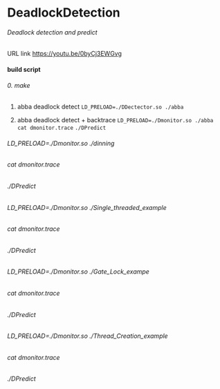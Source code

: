 # DeadlockDetection
###### Deadlock detection and predict



URL link https://youtu.be/0byCj3EWGvg


#### build script
###### 0. make

1. abba deadlock detect
`LD_PRELOAD=./DDectector.so ./abba`

2. abba deadlock detect + backtrace
`LD_PRELOAD=./Dmonitor.so ./abba `
`cat dmonitor.trace`
`./DPredict`

###### LD_PRELOAD=./Dmonitor.so ./dinning
###### cat dmonitor.trace
###### ./DPredict

###### LD_PRELOAD=./Dmonitor.so ./Single_threaded_example
###### cat dmonitor.trace
###### ./DPredict


###### LD_PRELOAD=./Dmonitor.so ./Gate_Lock_exampe
###### cat dmonitor.trace
###### ./DPredict

###### LD_PRELOAD=./Dmonitor.so ./Thread_Creation_example
###### cat dmonitor.trace
###### ./DPredict
